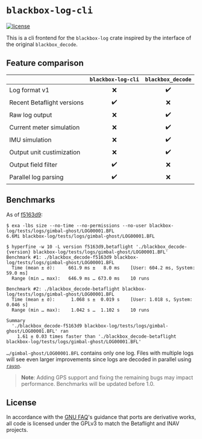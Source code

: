 # `blackbox-log-cli`

[![license](https://img.shields.io/github/license/wetheredge/blackbox)](https://github.com/wetheredge/blackbox/blob/main/COPYING)

This is a cli frontend for the `blackbox-log` crate inspired by the interface of the original `blackbox_decode`.

## Feature comparison

|                            | `blackbox-log-cli` | `blackbox_decode`  |
|----------------------------|:------------------:|:------------------:|
| Log format v1              |         :x:        | :heavy_check_mark: |
| Recent Betaflight versions | :heavy_check_mark: |         :x:        |
| Raw log output             |         :x:        | :heavy_check_mark: |
| Current meter simulation   |         :x:        | :heavy_check_mark: |
| IMU simulation             |         :x:        | :heavy_check_mark: |
| Output unit custimization  |         :x:        | :heavy_check_mark: |
| Output field filter        | :heavy_check_mark: |         :x:        |
| Parallel log parsing       | :heavy_check_mark: |         :x:        |

## Benchmarks

As of [f5163d9](https://github.com/wetheredge/blackbox/tree/f5163d92a3574e5e251acd5b5da3d0c0d84c23cf):

```shell
$ exa -lbs size --no-time --no-permissions --no-user blackbox-log/tests/logs/gimbal-ghost/LOG00001.BFL
6.6Mi blackbox-log/tests/logs/gimbal-ghost/LOG00001.BFL

$ hyperfine -w 10 -L version f5163d9,betaflight './blackbox_decode-{version} blackbox-log/tests/logs/gimbal-ghost/LOG00001.BFL'
Benchmark #1: ./blackbox_decode-f5163d9 blackbox-log/tests/logs/gimbal-ghost/LOG00001.BFL
  Time (mean ± σ):     661.9 ms ±   8.0 ms    [User: 604.2 ms, System: 59.0 ms]
  Range (min … max):   646.9 ms … 673.0 ms    10 runs

Benchmark #2: ./blackbox_decode-betaflight blackbox-log/tests/logs/gimbal-ghost/LOG00001.BFL
  Time (mean ± σ):      1.068 s ±  0.019 s    [User: 1.018 s, System: 0.046 s]
  Range (min … max):    1.042 s …  1.102 s    10 runs

Summary
  './blackbox_decode-f5163d9 blackbox-log/tests/logs/gimbal-ghost/LOG00001.BFL' ran
    1.61 ± 0.03 times faster than './blackbox_decode-betaflight blackbox-log/tests/logs/gimbal-ghost/LOG00001.BFL'
```

`…/gimbal-ghost/LOG00001.BFL` contains only one log. Files with multiple logs
will see even larger improvements since logs are decoded in parallel using
[`rayon`](https://lib.rs/crates/rayon).

> **Note**: Adding GPS support and fixing the remaining bugs may impact
performance. Benchmarks will be updated before 1.0.

## License

In accordance with the [GNU FAQ][gpl-ports]'s guidance that ports are
derivative works, all code is licensed under the GPLv3 to match the Betaflight
and INAV projects.

[gpl-ports]: https://www.gnu.org/licenses/gpl-faq.html#TranslateCode

